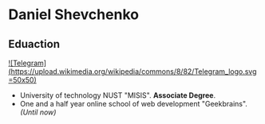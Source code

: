 # Daniel Shevchenko
## Eduaction
[![Telegram](https://upload.wikimedia.org/wikipedia/commons/8/82/Telegram_logo.svg =50x50)](https://nodesource.com/products/nsolid)
- University of technology NUST "MISIS". **Associate Degree**.
- One and a half year online school of web development "Geekbrains".  _(Until now)_
